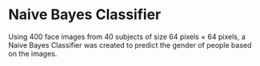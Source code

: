# Naive Bayes Classifier

Using 400 face images from 40 subjects of size 64 pixels × 64 pixels, a Naive Bayes Classifier was created to predict the gender of people based on the images.
